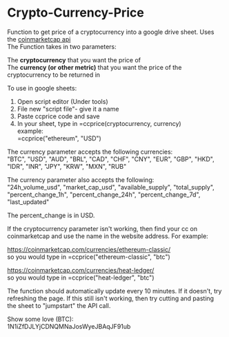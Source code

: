 # Crypto-Currency-Price
Function to get price of a cryptocurrency into a google drive sheet. Uses the [coinmarketcap api](https://coinmarketcap.com/api/)  
The Function takes in two parameters:  

The **cryptocurrency** that you want the price of  
The **currency (or other metric)** that you want the price of the cryptocurrency to be returned in

To use in google sheets:

1. Open script editor (Under tools)
2. File new "script file"- give it a name
3. Paste ccprice code and save
4. In your sheet, type in =ccprice(cryptocurrency, currency)  
   example:   
   =ccprice("ethereum", "USD")  

   
The currency parameter accepts the following currencies:  
"BTC", "USD", "AUD", "BRL", "CAD", "CHF", "CNY", "EUR", "GBP", "HKD", "IDR", "INR", "JPY", "KRW", "MXN", "RUB"

The currency parameter also accepts the following:  
"24h_volume_usd", "market_cap_usd", "available_supply", "total_supply",  
"percent_change_1h", "percent_change_24h", "percent_change_7d", "last_updated" 

The percent_change is in USD.  

If the cryptocurrency parameter isn't working, then find your cc on coinmarketcap and use the name in the website address. For example:

https://coinmarketcap.com/currencies/ethereum-classic/  
so you would type in =ccprice("ethereum-classic", "btc")

https://coinmarketcap.com/currencies/heat-ledger/  
so you would type in =ccprice("heat-ledger", "btc")  

The function should automatically update every 10 minutes. If it doesn't, try refreshing the page. If this still isn't working, then try cutting and pasting the sheet to "jumpstart" the API call.

Show some love (BTC):  
1N1iZfDJLYjCDNQMNaJosWyeJBAqJF91ub

 
